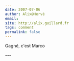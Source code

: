 ```yaml
---
date: 2007-07-06
author: Alix@Hervé
email: 
site: http://alix.guillard.fr
tags: comment
permalink: false
---
```


<p>
Gagné, c'est Marco
</p>
---